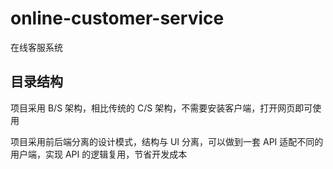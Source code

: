 # online-customer-service

在线客服系统

## 目录结构

项目采用 B/S 架构，相比传统的 C/S 架构，不需要安装客户端，打开网页即可使用

项目采用前后端分离的设计模式，结构与 UI 分离，可以做到一套 API 适配不同的用户端，实现 API 的逻辑复用，节省开发成本
